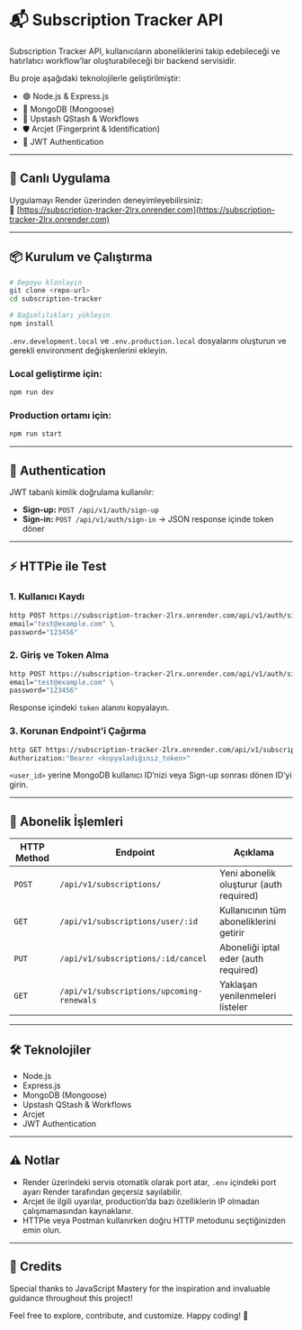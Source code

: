 # 📬 Subscription Tracker API

Subscription Tracker API, kullanıcıların aboneliklerini takip edebileceği ve hatırlatıcı workflow’lar oluşturabileceği bir backend servisidir.

Bu proje aşağıdaki teknolojilerle geliştirilmiştir:

- 🟢 Node.js & Express.js  
- 🍃 MongoDB (Mongoose)  
- 🔁 Upstash QStash & Workflows  
- 🛡️ Arcjet (Fingerprint & Identification)  
- 🔐 JWT Authentication  

---

## 🚀 Canlı Uygulama

Uygulamayı Render üzerinden deneyimleyebilirsiniz:  
🔗 [https://subscription-tracker-2lrx.onrender.com](https://subscription-tracker-2lrx.onrender.com)

---

## 📦 Kurulum ve Çalıştırma

```bash
# Depoyu klonlayın
git clone <repo-url>
cd subscription-tracker

# Bağımlılıkları yükleyin
npm install
```

`.env.development.local` ve `.env.production.local` dosyalarını oluşturun ve gerekli environment değişkenlerini ekleyin.

### Local geliştirme için:

```bash
npm run dev
```

### Production ortamı için:

```bash
npm run start
```

---

## 🔑 Authentication

JWT tabanlı kimlik doğrulama kullanılır:

- **Sign-up:** `POST /api/v1/auth/sign-up`  
- **Sign-in:** `POST /api/v1/auth/sign-in` → JSON response içinde token döner

---

## ⚡ HTTPie ile Test

### 1. Kullanıcı Kaydı

```bash
http POST https://subscription-tracker-2lrx.onrender.com/api/v1/auth/sign-up \
email="test@example.com" \
password="123456"
```

### 2. Giriş ve Token Alma

```bash
http POST https://subscription-tracker-2lrx.onrender.com/api/v1/auth/sign-in \
email="test@example.com" \
password="123456"
```

Response içindeki `token` alanını kopyalayın.

### 3. Korunan Endpoint’i Çağırma

```bash
http GET https://subscription-tracker-2lrx.onrender.com/api/v1/subscriptions/user/<user_id> \
Authorization:"Bearer <kopyaladığınız_token>"
```

`<user_id>` yerine MongoDB kullanıcı ID’nizi veya Sign-up sonrası dönen ID’yi girin.

---

## 🔄 Abonelik İşlemleri

| HTTP Method | Endpoint | Açıklama |
|-------------|----------|----------|
| `POST`      | `/api/v1/subscriptions/` | Yeni abonelik oluşturur (auth required) |
| `GET`       | `/api/v1/subscriptions/user/:id` | Kullanıcının tüm aboneliklerini getirir |
| `PUT`       | `/api/v1/subscriptions/:id/cancel` | Aboneliği iptal eder (auth required) |
| `GET`       | `/api/v1/subscriptions/upcoming-renewals` | Yaklaşan yenilenmeleri listeler |

---

## 🛠️ Teknolojiler

- Node.js  
- Express.js  
- MongoDB (Mongoose)  
- Upstash QStash & Workflows  
- Arcjet  
- JWT Authentication  

---

## ⚠️ Notlar

- Render üzerindeki servis otomatik olarak port atar, `.env` içindeki port ayarı Render tarafından geçersiz sayılabilir.  
- Arcjet ile ilgili uyarılar, production’da bazı özelliklerin IP olmadan çalışmamasından kaynaklanır.  
- HTTPie veya Postman kullanırken doğru HTTP metodunu seçtiğinizden emin olun.  

---

## 🙏 Credits
Special thanks to JavaScript Mastery for the inspiration and invaluable guidance throughout this project!

Feel free to explore, contribute, and customize. Happy coding! 🚀
